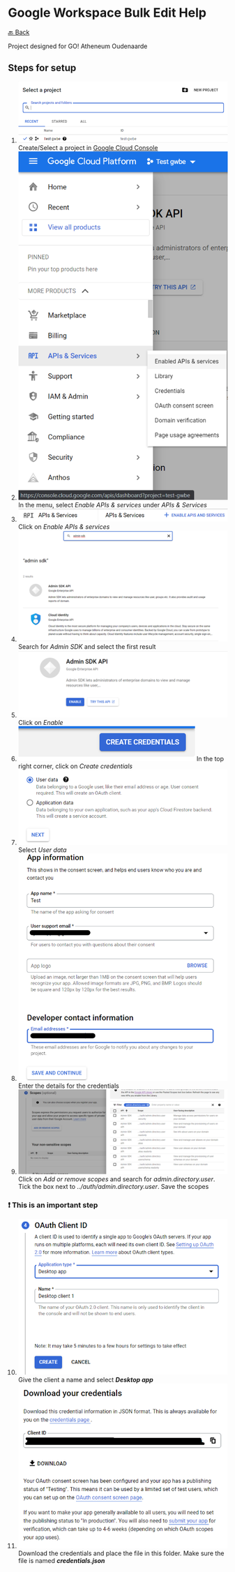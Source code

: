 # Google Workspace Bulk Edit Help

[🔙 Back](README.md)

Project designed for GO! Atheneum Oudenaarde

## Steps for setup
1) ![Step 1](help/step1.png?raw=true)
    Create/Select a project in [Google Cloud Console](//console.cloud.google.com)
2) ![Step 2](help/step2.png?raw=true)
    In the menu, select *Enable APIs & services* under *APIs & Services*
3) ![Step 3](help/step3.png?raw=true)
    Click on *Enable APIs & services*
4) ![Step 4](help/step4.png?raw=true)
    Search for *Admin SDK* and select the first result
5) ![Step 5](help/step5.png?raw=true)
    Click on *Enable*
6) ![Step 6](help/step6.png?raw=true)
    In the top right corner, click on *Create credentials*
7) ![Step 7](help/step7.png?raw=true)
    Select *User data*
8) ![Step 8](help/step8.png?raw=true)
    Enter the details for the credentials
9) ![Step 9](help/step9.png?raw=true)
    Click on *Add or remove scopes* and search for *admin.directory.user*. Tick the box next to *../auth/admin.directory.user*. Save the scopes
### ❗ This is an important step
10) ![Step 10](help/step10.png?raw=true)
    Give the client a name and select ***Desktop app***
11) ![Step 11](help/step11.png?raw=true)
    Download the credentials and place the file in this folder. Make sure the file is named ***credentials.json***
